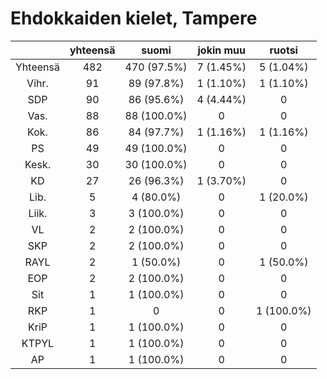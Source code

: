 # Ehdokkaiden kielet, Tampere

| |yhteensä|suomi|jokin muu|ruotsi|
|:---:|:---:|:---:|:---:|:---:|
|Yhteensä|482|470 (97.5%)|7 (1.45%)|5 (1.04%)|
|Vihr.|91|89 (97.8%)|1 (1.10%)|1 (1.10%)|
|SDP|90|86 (95.6%)|4 (4.44%)|0|
|Vas.|88|88 (100.0%)|0|0|
|Kok.|86|84 (97.7%)|1 (1.16%)|1 (1.16%)|
|PS|49|49 (100.0%)|0|0|
|Kesk.|30|30 (100.0%)|0|0|
|KD|27|26 (96.3%)|1 (3.70%)|0|
|Lib.|5|4 (80.0%)|0|1 (20.0%)|
|Liik.|3|3 (100.0%)|0|0|
|VL|2|2 (100.0%)|0|0|
|SKP|2|2 (100.0%)|0|0|
|RAYL|2|1 (50.0%)|0|1 (50.0%)|
|EOP|2|2 (100.0%)|0|0|
|Sit|1|1 (100.0%)|0|0|
|RKP|1|0|0|1 (100.0%)|
|KriP|1|1 (100.0%)|0|0|
|KTPYL|1|1 (100.0%)|0|0|
|AP|1|1 (100.0%)|0|0|

